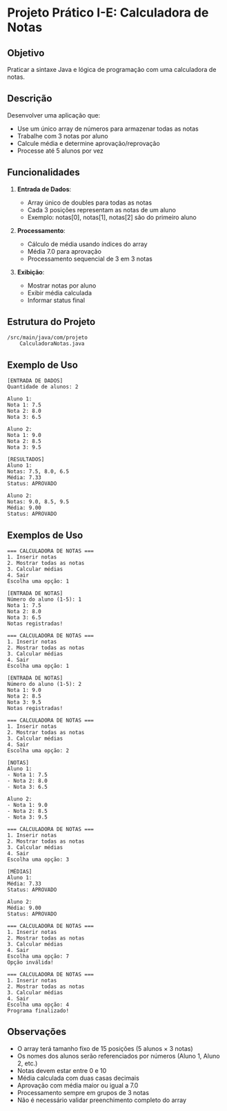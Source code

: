 # Projeto Prático I-E: Calculadora de Notas

## Objetivo
Praticar a sintaxe Java e lógica de programação com uma calculadora de notas.

## Descrição
Desenvolver uma aplicação que:
- Use um único array de números para armazenar todas as notas
- Trabalhe com 3 notas por aluno
- Calcule média e determine aprovação/reprovação
- Processe até 5 alunos por vez

## Funcionalidades
1. **Entrada de Dados**:
   - Array único de doubles para todas as notas
   - Cada 3 posições representam as notas de um aluno
   - Exemplo: notas[0], notas[1], notas[2] são do primeiro aluno

2. **Processamento**:
   - Cálculo de média usando índices do array
   - Média 7.0 para aprovação
   - Processamento sequencial de 3 em 3 notas

3. **Exibição**:
   - Mostrar notas por aluno
   - Exibir média calculada
   - Informar status final

## Estrutura do Projeto
```
/src/main/java/com/projeto
    CalculadoraNotas.java
```

## Exemplo de Uso
```
[ENTRADA DE DADOS]
Quantidade de alunos: 2

Aluno 1:
Nota 1: 7.5
Nota 2: 8.0
Nota 3: 6.5

Aluno 2:
Nota 1: 9.0
Nota 2: 8.5
Nota 3: 9.5

[RESULTADOS]
Aluno 1:
Notas: 7.5, 8.0, 6.5
Média: 7.33
Status: APROVADO

Aluno 2:
Notas: 9.0, 8.5, 9.5
Média: 9.00
Status: APROVADO
```

## Exemplos de Uso
```
=== CALCULADORA DE NOTAS ===
1. Inserir notas
2. Mostrar todas as notas
3. Calcular médias
4. Sair
Escolha uma opção: 1

[ENTRADA DE NOTAS]
Número do aluno (1-5): 1
Nota 1: 7.5
Nota 2: 8.0
Nota 3: 6.5
Notas registradas!

=== CALCULADORA DE NOTAS ===
1. Inserir notas
2. Mostrar todas as notas
3. Calcular médias
4. Sair
Escolha uma opção: 1

[ENTRADA DE NOTAS]
Número do aluno (1-5): 2
Nota 1: 9.0
Nota 2: 8.5
Nota 3: 9.5
Notas registradas!

=== CALCULADORA DE NOTAS ===
1. Inserir notas
2. Mostrar todas as notas
3. Calcular médias
4. Sair
Escolha uma opção: 2

[NOTAS]
Aluno 1:
- Nota 1: 7.5
- Nota 2: 8.0
- Nota 3: 6.5

Aluno 2:
- Nota 1: 9.0
- Nota 2: 8.5
- Nota 3: 9.5

=== CALCULADORA DE NOTAS ===
1. Inserir notas
2. Mostrar todas as notas
3. Calcular médias
4. Sair
Escolha uma opção: 3

[MÉDIAS]
Aluno 1:
Média: 7.33
Status: APROVADO

Aluno 2:
Média: 9.00
Status: APROVADO

=== CALCULADORA DE NOTAS ===
1. Inserir notas
2. Mostrar todas as notas
3. Calcular médias
4. Sair
Escolha uma opção: 7
Opção inválida!

=== CALCULADORA DE NOTAS ===
1. Inserir notas
2. Mostrar todas as notas
3. Calcular médias
4. Sair
Escolha uma opção: 4
Programa finalizado!
```

## Observações
- O array terá tamanho fixo de 15 posições (5 alunos × 3 notas)
- Os nomes dos alunos serão referenciados por números (Aluno 1, Aluno 2, etc.)
- Notas devem estar entre 0 e 10
- Média calculada com duas casas decimais
- Aprovação com média maior ou igual a 7.0
- Processamento sempre em grupos de 3 notas
- Não é necessário validar preenchimento completo do array